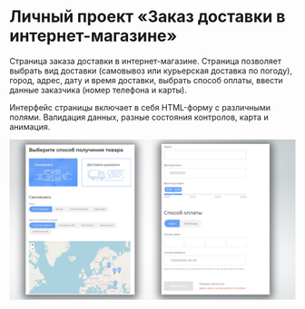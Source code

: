 # Личный проект «Заказ доставки в интернет-магазине»

Страница заказа доставки в интернет-магазине. Страница позволяет выбрать вид доставки (самовывоз или курьерская доставка по погоду), город, адрес, дату и время доставки, выбрать способ оплаты, ввести данные заказчика (номер телефона и карты).

Интерфейс страницы включает в себя HTML-форму с различными полями. Валидация данных, разные состояния контролов, карта и анимация.

![Delivery](/preview.jpg)
